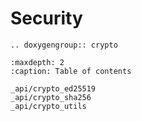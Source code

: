 Security
========

```{eval-rst}
.. doxygengroup:: crypto
```

```{toctree}
:maxdepth: 2
:caption: Table of contents

_api/crypto_ed25519
_api/crypto_sha256
_api/crypto_utils
```
